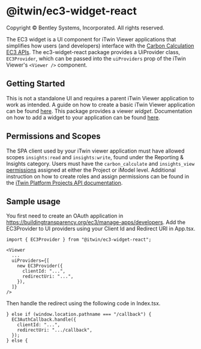 # @itwin/ec3-widget-react

Copyright © Bentley Systems, Incorporated. All rights reserved.

The EC3 widget is a UI component for iTwin Viewer applications that simplifies how users (and developers) interface with the [Carbon Calculation EC3 APIs](https://developer.bentley.com/apis/carbon-calculation/overview/).
The ec3-widget-react package provides a UiProvider class, `EC3Provider`, which can be passed into the `uiProviders` prop of the iTwin Viewer's `<Viewer />` component.

## Getting Started

This is not a standalone UI and requires a parent iTwin Viewer application to work as intended.
A guide on how to create a basic iTwin Viewer application can be found [here](https://www.itwinjs.org/learning/tutorials/develop-web-viewer).
This package provides a viewer _widget_. Documentation on how to add a widget to your application can be found [here](https://developer.bentley.com/tutorials/itwin-viewer-hello-world/#2-your-first-ui-widget).

## Permissions and Scopes

The SPA client used by your iTwin viewer application must have allowed scopes `insights:read` and `insights:write`, found under the Reporting & Insights category.
Users must have the `carbon_calculate` and `insights_view` [permissions](https://developer.bentley.com/apis/carbon-calculation/operations/create-oneclicklca-job/#authorization) assigned at either the Project or iModel level. Additional instruction on how to create roles and assign permissions can be found in the [iTwin Platform Projects API documentation](https://developer.bentley.com/apis/projects/tutorials/).

## Sample usage

You first need to create an OAuth application in https://buildingtransparency.org/ec3/manage-apps/developers.
Add the EC3Provider to UI providers using your Client Id and Redirect URI in App.tsx.

```tsx
import { EC3Provider } from "@itwin/ec3-widget-react";

<Viewer
  ...
  uiProviders={[
    new EC3Provider({
      clientId: "...",
      redirectUri: "...",
    }),
  ]}
/>
```

Then handle the redirect using the following code in Index.tsx.

```tsx
} else if (window.location.pathname === "/callback") {
  EC3AuthCallback.handle({
    clientId: "...",
    redirectUri: ".../callback",
  });
} else {
```
